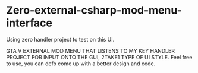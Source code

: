 # Zero-external-csharp-mod-menu-interface
Using zero handler project to test on this UI. 


GTA V EXTERNAL MOD MENU THAT LISTENS TO MY KEY HANDLER PROJECT FOR INPUT ONTO THE GUI, 2TAKE1 TYPE OF UI STYLE.
Feel free to use, you can defo come up with a better design and code.
